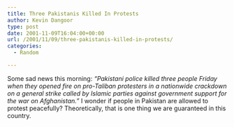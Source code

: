 ```yaml
---
title: Three Pakistanis Killed In Protests
author: Kevin Dangoor
type: post
date: 2001-11-09T16:04:00+00:00
url: /2001/11/09/three-pakistanis-killed-in-protests/
categories:
  - Random

---
```

Some sad news this morning: _&#8220;Pakistani police killed three people Friday when they opened fire on pro-Taliban protesters in a nationwide crackdown on a general strike called by Islamic parties against government support for the war on Afghanistan.&#8221;_ I wonder if people in Pakistan are allowed to protest peacefully? Theoretically, that is one thing we are guaranteed in this country.